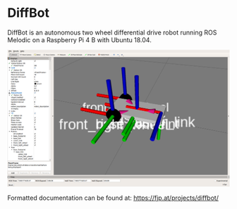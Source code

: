 # DiffBot

DiffBot is an autonomous two wheel differential drive robot running ROS Melodic on a Raspberry Pi 4 B with Ubuntu 18.04.


![DiffBot RViz](docs/resources/rviz_diffbot_basic.png)

Formatted documentation can be found at: https://fjp.at/projects/diffbot/
